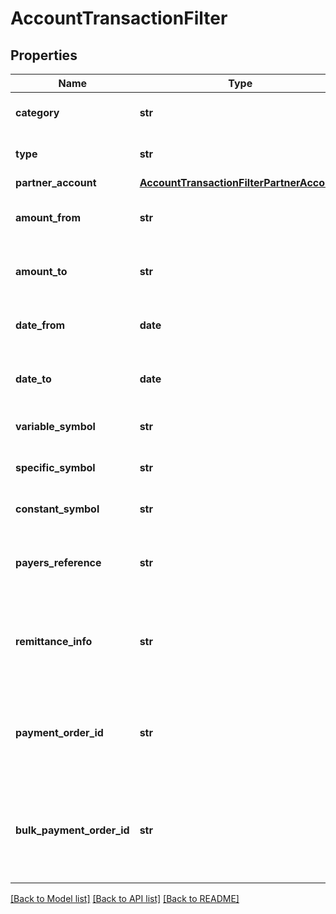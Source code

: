 # AccountTransactionFilter

## Properties
Name | Type | Description | Notes
------------ | ------------- | ------------- | -------------
**category** | **str** | The transaction category | [optional] 
**type** | **str** | The transaction type | [optional] 
**partner_account** | [**AccountTransactionFilterPartnerAccount**](AccountTransactionFilterPartnerAccount.md) |  | [optional] 
**amount_from** | **str** | The minimal transaction amount for filtering | [optional] 
**amount_to** | **str** | The maximal transaction amount for filtering | [optional] 
**date_from** | **date** | The minimal effective/value date for filtering | [optional] 
**date_to** | **date** | The maximal effective/value date for filtering | [optional] 
**variable_symbol** | **str** | The variable symbol (exact match) | [optional] 
**specific_symbol** | **str** | The specific symbol (exact match) | [optional] 
**constant_symbol** | **str** | The constant symbol (exact match) | [optional] 
**payers_reference** | **str** | Information allowing the beneficiary to identify the payment | [optional] 
**remittance_info** | **str** | The remittance information - additional information for the payment beneficiary | [optional] 
**payment_order_id** | **str** | The unique identifier for the payment order the transaction is associated with | [optional] 
**bulk_payment_order_id** | **str** | The unique identifier for the bulk payment order the transaction is associated with | [optional] 

[[Back to Model list]](../README.md#documentation-for-models) [[Back to API list]](../README.md#documentation-for-api-endpoints) [[Back to README]](../README.md)


